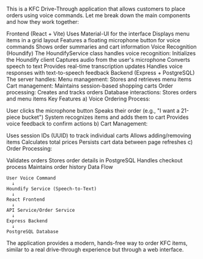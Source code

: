 This is a KFC Drive-Through application that allows customers to place orders using voice commands. Let me break down the main components and how they work together:

Frontend (React + Vite)
Uses Material-UI for the interface
Displays menu items in a grid layout
Features a floating microphone button for voice commands
Shows order summaries and cart information
Voice Recognition (Houndify) The HoundifyService class handles voice recognition:
Initializes the Houndify client
Captures audio from the user's microphone
Converts speech to text
Provides real-time transcription updates
Handles voice responses with text-to-speech feedback
Backend (Express + PostgreSQL) The server handles:
Menu management: Stores and retrieves menu items
Cart management: Maintains session-based shopping carts
Order processing: Creates and tracks orders
Database interactions: Stores orders and menu items
Key Features
a) Voice Ordering Process:

User clicks the microphone button
Speaks their order (e.g., "I want a 21-piece bucket")
System recognizes items and adds them to cart
Provides voice feedback to confirm actions
b) Cart Management:

Uses session IDs (UUID) to track individual carts
Allows adding/removing items
Calculates total prices
Persists cart data between page refreshes
c) Order Processing:

Validates orders
Stores order details in PostgreSQL
Handles checkout process
Maintains order history
Data Flow
```
User Voice Command
  ↓
Houndify Service (Speech-to-Text)
  ↓
React Frontend
  ↓
API Service/Order Service
  ↓
Express Backend
  ↓
PostgreSQL Database
```
The application provides a modern, hands-free way to order KFC items, similar to a real drive-through experience but through a web interface.
